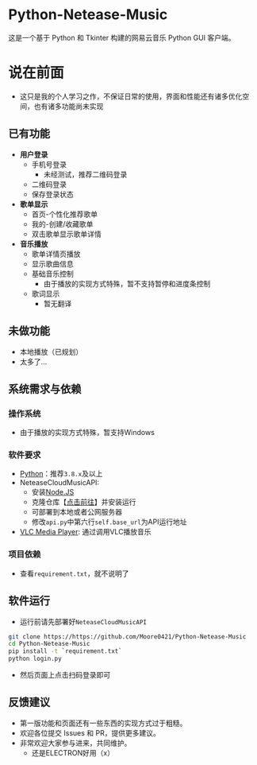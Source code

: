 # Python-Netease-Music
这是一个基于 Python 和 Tkinter 构建的网易云音乐 Python GUI 客户端。

# 说在前面
- 这只是我的个人学习之作，不保证日常的使用，界面和性能还有诸多优化空间，也有诸多功能尚未实现

## 已有功能
- **用户登录**
    - 手机号登录
        - 未经测试，推荐二维码登录
    - 二维码登录
    - 保存登录状态
- **歌单显示**
    - 首页-个性化推荐歌单
    - 我的-创建/收藏歌单
    - 双击歌单显示歌单详情
- **音乐播放**
    - 歌单详情页播放
    - 显示歌曲信息
    - 基础音乐控制
        - 由于播放的实现方式特殊，暂不支持暂停和进度条控制
    - 歌词显示
        - 暂无翻译

## 未做功能
- 本地播放（已规划）
- 太多了...

## 系统需求与依赖
### 操作系统
- 由于播放的实现方式特殊，暂支持Windows

### 软件要求
- [Python](https://www.python.org/downloads/)：推荐`3.8.x`及以上
- NeteaseCloudMusicAPI:
    - 安装[Node.JS](https://nodejs.org/zh-cn)
    - 克隆仓库【[点击前往](https://github.com/IamFurina/NeteaseCloudMusicAPI)】并安装运行
    - 可部署到本地或者公网服务器
    - 修改`api.py`中第六行`self.base_url`为API运行地址
- [VLC Media Player](https://www.videolan.org/): 通过调用VLC播放音乐

### 项目依赖
- 查看`requirement.txt`，就不说明了

## 软件运行

* 运行前请先部署好`NeteaseCloudMusicAPI`

```bash
git clone https://https://github.com/Moore0421/Python-Netease-Music
cd Python-Netease-Music
pip install -t `requirement.txt`
python login.py
```

* 然后页面上点击扫码登录即可

## 反馈建议

- 第一版功能和页面还有一些东西的实现方式过于粗糙。
- 欢迎各位提交 Issues 和 PR，提供更多建议。
- 非常欢迎大家参与进来，共同维护。
    - 还是ELECTRON好用（x）